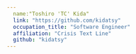 ```yaml
---
  name:"Toshiro 'TC' Kida"
  link: "https://github.com/kidatsy"
  occupation_title: "Software Engineer"
  affiliation: "Crisis Text Line"
  github: "kidatsy"
---
```

